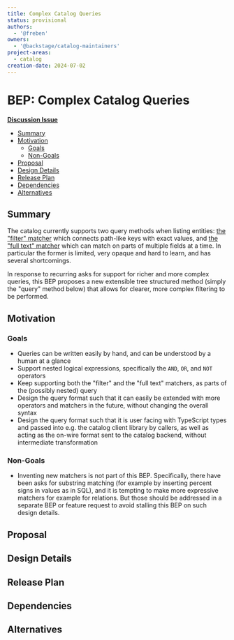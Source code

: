 ```yaml
---
title: Complex Catalog Queries
status: provisional
authors:
  - '@freben'
owners:
  - '@backstage/catalog-maintainers'
project-areas:
  - catalog
creation-date: 2024-07-02
---
```


<!--
**Note:** When your BEP is complete, all these pre-existing comments should be removed

When editing BEPs, aim for tightly-scoped, single-topic PRs to keep discussions focused. If you disagree with what is already in a document, open a new PR with suggested changes.
-->

# BEP: Complex Catalog Queries

<!-- Before merging the initial BEP PR, create a feature issue and update the below link. You can wait with this step until the BEP is ready to be merged. -->

[**Discussion Issue**](https://github.com/backstage/backstage/issues/NNNNN)

- [Summary](#summary)
- [Motivation](#motivation)
  - [Goals](#goals)
  - [Non-Goals](#non-goals)
- [Proposal](#proposal)
- [Design Details](#design-details)
- [Release Plan](#release-plan)
- [Dependencies](#dependencies)
- [Alternatives](#alternatives)

## Summary

<!--
The summary of the BEP is a few paragraphs long and give a high-level overview of the features to be implemented. It should be possible to read *only* the summary and understand what the BEP is proposing to accomplish and what impact it has for users.
-->

The catalog currently supports two query methods when listing entities: [the "filter" matcher](https://backstage.io/docs/features/software-catalog/software-catalog-api#filtering) which connects path-like keys with exact values, and [the "full text" matcher](https://backstage.io/docs/features/software-catalog/software-catalog-api#full-text-filtering) which can match on parts of multiple fields at a time. In particular the former is limited, very opaque and hard to learn, and has several shortcomings.

In response to recurring asks for support for richer and more complex queries, this BEP proposes a new extensible tree structured method (simply the "query" method below) that allows for clearer, more complex filtering to be performed.

## Motivation

<!--
This section is for explicitly listing the motivation, goals, and non-goals of
this BEP. Describe why the change is important and the benefits to users.
-->

### Goals

<!--
List the specific goals of the BEP. What is it trying to achieve? How will we
know that this has succeeded?
-->

- Queries can be written easily by hand, and can be understood by a human at a glance
- Support nested logical expressions, specifically the `AND`, `OR`, and `NOT` operators
- Keep supporting both the "filter" and the "full text" matchers, as parts of the (possibly nested) query
- Design the query format such that it can easily be extended with more operators and matchers in the future, without changing the overall syntax
- Design the query format such that it is user facing with TypeScript types and passed into e.g. the catalog client library by callers, as well as acting as the on-wire format sent to the catalog backend, without intermediate transformation

### Non-Goals

<!--
What is out of scope for this BEP? Listing non-goals helps to focus discussion
and make progress.
-->

- Inventing new matchers is not part of this BEP. Specifically, there have been asks for substring matching (for example by inserting percent signs in values as in SQL), and it is tempting to make more expressive matchers for example for relations. But those should be addressed in a separate BEP or feature request to avoid stalling this BEP on such design details.

## Proposal

<!--
This is where we get down to the specifics of what the proposal actually is.
This should have enough detail that reviewers can understand exactly what
you're proposing, but should not include things like API designs or
implementation.
-->

## Design Details

<!--
This section should contain enough information that the specifics of your
change are understandable. This may include API specs or even code snippets.
If there's any ambiguity about HOW your proposal will be implemented, this is the place to discuss them.
-->

## Release Plan

<!--
This section should describe the rollout process for any new features. It must take our version policies into account and plan for a phased rollout if this change affects any existing stable APIs.

If there is any particular feedback to be gathered during the rollout, this should be described here as well.
-->

## Dependencies

<!--
List any dependencies that this work has on other BEPs or features.
-->

## Alternatives

<!--
What other approaches did you consider, and why did you rule them out? These do
not need to be as detailed as the proposal, but should include enough
information to express the idea and why it was not acceptable.
-->
